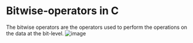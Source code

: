# Bitwise-operators in C 

The bitwise operators are the operators used to perform the operations on the data at the bit-level.
![image](https://user-images.githubusercontent.com/125941580/230758308-4a45ca35-e5a1-4e8a-8b63-5319a564d1df.png)
